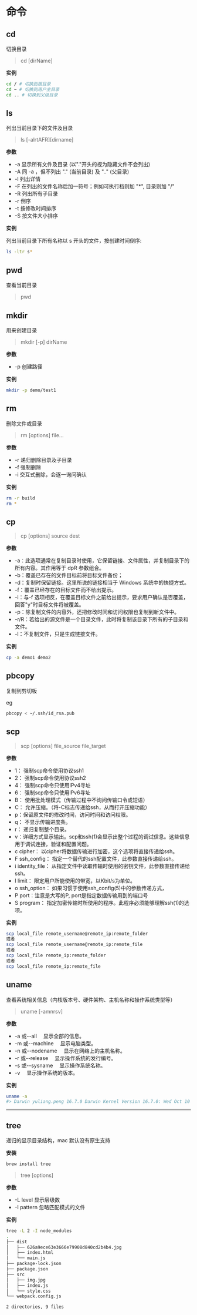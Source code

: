 # 命令

## cd

切换目录

> cd [dirName]

**实例**

```bash
cd / # 切换到根目录
cd ~ # 切换到用户主目录
cd .. # 切换到父级目录
```

## ls

列出当前目录下的文件及目录

> ls [-alrtAFR][dirname]

**参数**

- -a 显示所有文件及目录 (以"."开头的视为隐藏文件不会列出)
- -A 同 -a ，但不列出 "." (当前目录) 及 ".." (父目录)
- -l 列出详情
- -F 在列出的文件名称后加一符号；例如可执行档则加 "\*", 目录则加 "/"
- -R 列出所有子目录
- -r 倒序
- -t 按修改时间排序
- -S 按文件大小排序

**实例**

列出当前目录下所有名称以 s 开头的文件，按创建时间倒序:

```bash
ls -ltr s*
```

## pwd

查看当前目录

> pwd

## mkdir

用来创建目录

> mkdir [-p] dirName

**参数**

- -p 创建路径

**实例**

```bash
mkdir -p demo/test1
```

## rm

删除文件或目录

> rm [options] file...

**参数**

- -r 递归删除目录及子目录
- -f 强制删除
- -i 交互式删除，会逐一询问确认

**实例**

```bash
rm -r build
rm *
```

## cp

> cp [options] source dest

**参数**

- -a：此选项通常在复制目录时使用，它保留链接、文件属性，并复制目录下的所有内容。其作用等于 dpR 参数组合。
- -b：覆盖已存在的文件目标前将目标文件备份；
- -d：复制时保留链接。这里所说的链接相当于 Windows 系统中的快捷方式。
- -f：覆盖已经存在的目标文件而不给出提示。
- -i：与-f 选项相反，在覆盖目标文件之前给出提示，要求用户确认是否覆盖，回答"y"时目标文件将被覆盖。
- -p：除复制文件的内容外，还把修改时间和访问权限也复制到新文件中。
- -r/R：若给出的源文件是一个目录文件，此时将复制该目录下所有的子目录和文件。
- -l：不复制文件，只是生成链接文件。

**实例**

```bash
cp -a demo1 demo2
```

## pbcopy

复制到剪切板

eg

```bash
pbcopy < ~/.ssh/id_rsa.pub
```

## scp

> scp [options] file_source file_target

**参数**

- 1： 强制scp命令使用协议ssh1
- 2： 强制scp命令使用协议ssh2
- 4： 强制scp命令只使用IPv4寻址
- 6： 强制scp命令只使用IPv6寻址
- B： 使用批处理模式（传输过程中不询问传输口令或短语）
- C： 允许压缩。（将-C标志传递给ssh，从而打开压缩功能）
- p：保留原文件的修改时间，访问时间和访问权限。
- q： 不显示传输进度条。
- r： 递归复制整个目录。
- v：详细方式显示输出。scp和ssh(1)会显示出整个过程的调试信息。这些信息用于调试连接，验证和配置问题。
- c cipher： 以cipher将数据传输进行加密，这个选项将直接传递给ssh。
- F ssh_config： 指定一个替代的ssh配置文件，此参数直接传递给ssh。
- i identity_file： 从指定文件中读取传输时使用的密钥文件，此参数直接传递给ssh。
- l limit： 限定用户所能使用的带宽，以Kbit/s为单位。
- o ssh_option： 如果习惯于使用ssh_config(5)中的参数传递方式，
- P port：注意是大写的P, port是指定数据传输用到的端口号
- S program： 指定加密传输时所使用的程序。此程序必须能够理解ssh(1)的选项。

**实例**

```bash
scp local_file remote_username@remote_ip:remote_folder
或者
scp local_file remote_username@remote_ip:remote_file
或者
scp local_file remote_ip:remote_folder
或者
scp local_file remote_ip:remote_file
```

## uname

查看系统相关信息（内核版本号、硬件架构、主机名称和操作系统类型等）

> uname [-amnrsv]

**参数**

- -a 或--all 　显示全部的信息。
- -m 或--machine 　显示电脑类型。
- -n 或--nodename 　显示在网络上的主机名称。
- -r 或--release 　显示操作系统的发行编号。
- -s 或--sysname 　显示操作系统名称。
- -v 　显示操作系统的版本。

**实例**

```bash
uname -a
#> Darwin yuliang.peng 16.7.0 Darwin Kernel Version 16.7.0: Wed Oct 10 20:06:00 PDT 2018; root:xnu-3789.73.24~1/RELEASE_X86_64 x86_64
```

---

## tree

递归的显示目录结构，mac 默认没有原生支持

**安装**

```bash
brew install tree
```

> tree [options]

**参数**

- -L level 显示层级数
- -I pattern 忽略匹配模式的文件

**实例**

```bash
tree -L 2 -I node_modules
.
├── dist
│   ├── 626a9ece63e3666e79908d840cd2b4b4.jpg
│   ├── index.html
│   └── main.js
├── package-lock.json
├── package.json
├── src
│   ├── img.jpg
│   ├── index.js
│   └── style.css
└── webpack.config.js

2 directories, 9 files
```
